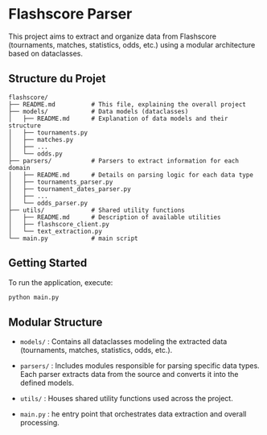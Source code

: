 # Flashscore Parser

This project aims to extract and organize data from Flashscore (tournaments, matches, statistics, odds, etc.) using a modular architecture based on dataclasses.

## Structure du Projet

```
flashscore/ 
├── README.md          # This file, explaining the overall project
├── models/            # Data models (dataclasses)
│   ├── README.md      # Explanation of data models and their structure
│   ├── tournaments.py
│   ├── matches.py
│   ├── ...
│   └── odds.py
├── parsers/           # Parsers to extract information for each domain
│   ├── README.md      # Details on parsing logic for each data type
│   ├── tournaments_parser.py
│   ├── tournament_dates_parser.py
│   ├── ...
│   └── odds_parser.py
├── utils/             # Shared utility functions
│   ├── README.md      # Description of available utilities
│   ├── flashscore_client.py      
│   └── text_extraction.py
└── main.py            # main script
```

## Getting Started
To run the application, execute:
```bash
python main.py
```

## Modular Structure
* `models/` : Contains all dataclasses modeling the extracted data (tournaments, matches, statistics, odds, etc.).

* `parsers/` : Includes modules responsible for parsing specific data types. Each parser extracts data from the source and converts it into the defined models.

* `utils/`  : Houses shared utility functions used across the project.

* `main.py` : he entry point that orchestrates data extraction and overall processing.